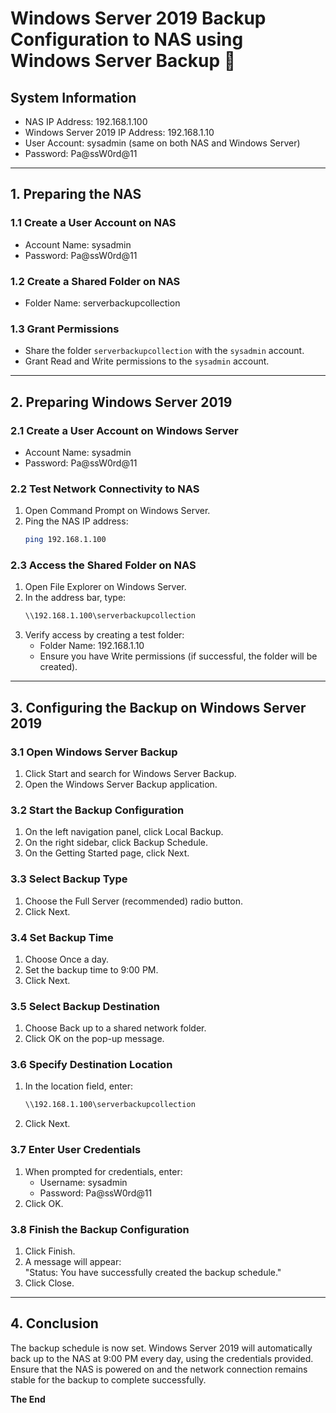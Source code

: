 # Windows Server 2019 Backup Configuration to NAS using Windows Server Backup 🚀

## System Information

- NAS IP Address: 192.168.1.100
- Windows Server 2019 IP Address: 192.168.1.10
- User Account: sysadmin (same on both NAS and Windows Server)
- Password: Pa@ssW0rd@11

---

## 1. Preparing the NAS

### 1.1 Create a User Account on NAS
- Account Name: sysadmin
- Password: Pa@ssW0rd@11

### 1.2 Create a Shared Folder on NAS
- Folder Name: serverbackupcollection

### 1.3 Grant Permissions
- Share the folder `serverbackupcollection` with the `sysadmin` account.
- Grant Read and Write permissions to the `sysadmin` account.

---

## 2. Preparing Windows Server 2019

### 2.1 Create a User Account on Windows Server
- Account Name: sysadmin
- Password: Pa@ssW0rd@11

### 2.2 Test Network Connectivity to NAS
1. Open Command Prompt on Windows Server.
2. Ping the NAS IP address:
   ```bash
   ping 192.168.1.100
   ```

### 2.3 Access the Shared Folder on NAS
1. Open File Explorer on Windows Server.
2. In the address bar, type:
   ```bash
   \\192.168.1.100\serverbackupcollection
   ```
3. Verify access by creating a test folder:
   - Folder Name: 192.168.1.10
   - Ensure you have Write permissions (if successful, the folder will be created).

---

## 3. Configuring the Backup on Windows Server 2019

### 3.1 Open Windows Server Backup
1. Click Start and search for Windows Server Backup.
2. Open the Windows Server Backup application.

### 3.2 Start the Backup Configuration
1. On the left navigation panel, click Local Backup.
2. On the right sidebar, click Backup Schedule.
3. On the Getting Started page, click Next.

### 3.3 Select Backup Type
1. Choose the Full Server (recommended) radio button.
2. Click Next.

### 3.4 Set Backup Time
1. Choose Once a day.
2. Set the backup time to 9:00 PM.
3. Click Next.

### 3.5 Select Backup Destination
1. Choose Back up to a shared network folder.
2. Click OK on the pop-up message.

### 3.6 Specify Destination Location
1. In the location field, enter:
   ```bash
   \\192.168.1.100\serverbackupcollection
   ```
2. Click Next.

### 3.7 Enter User Credentials
1. When prompted for credentials, enter:
   - Username: sysadmin
   - Password: Pa@ssW0rd@11
2. Click OK.

### 3.8 Finish the Backup Configuration
1. Click Finish.
2. A message will appear:  
   "Status: You have successfully created the backup schedule."
3. Click Close.

---

## 4. Conclusion

The backup schedule is now set. Windows Server 2019 will automatically back up to the NAS at 9:00 PM every day, using the credentials provided. Ensure that the NAS is powered on and the network connection remains stable for the backup to complete successfully.

  **The End**
